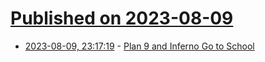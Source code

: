 # [Published on 2023-08-09](index.md)

* [2023-08-09, 23:17:19](https://lobste.rs/s/ifcvvr/plan_9_inferno_go_school) - [Plan 9 and Inferno Go to School](https://youtu.be/BTxzsz6_4I0)
